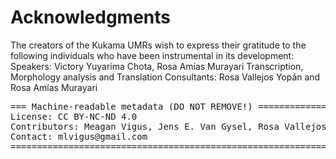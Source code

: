 # Acknowledgments

The creators of the Kukama UMRs wish to express their gratitude to the following individuals who have been instrumental in its development: 
Speakers: Victory Yuyarima Chota, Rosa Amías Murayari
Transcription, Morphology analysis and Translation Consultants: Rosa Vallejos Yopán and Rosa Amías Murayari


<pre>
=== Machine-readable metadata (DO NOT REMOVE!) ================================
License: CC BY-NC-ND 4.0
Contributors: Meagan Vigus, Jens E. Van Gysel, Rosa Vallejos Yopán
Contact: mlvigus@gmail.com
===============================================================================
</pre>